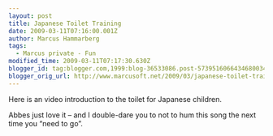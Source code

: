 ```yaml
---
layout: post
title: Japanese Toilet Training
date: 2009-03-11T07:16:00.001Z
author: Marcus Hammarberg
tags:
  - Marcus private - Fun
modified_time: 2009-03-11T07:17:30.630Z
blogger_id: tag:blogger.com,1999:blog-36533086.post-5739516066434680034
blogger_orig_url: http://www.marcusoft.net/2009/03/japanese-toilet-training.html
---
```



Here is an video introduction to the toilet for Japanese children.

<div
id="scid:5737277B-5D6D-4f48-ABFC-DD9C333F4C5D:cc08fd48-02d5-4742-bf8c-4e4c8b7208e9"
class="wlWriterEditableSmartContent"
style="padding-right: 0px; display: inline; padding-left: 0px; float: none; padding-bottom: 0px; margin: 0px; padding-top: 0px">
</div>

Abbes just love it – and I double-dare you to not to hum this song the
next time you “need to go”.
